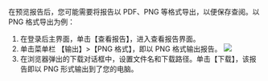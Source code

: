 在预览报告后，您可能需要将报告以 PDF、PNG 等格式导出，以便保存查阅。以 PNG 格式导出为例：
1. 在登录后主界面，单击【查看报告】，进入查看报告界面。
2. 单击菜单栏 【输出】>【PNG 格式】，即以 PNG 格式输出报告。
![](https://main.qcloudimg.com/raw/92fafc579de1e70a7fa5e06703096496.png)
3. 在浏览器弹出的下载对话框中，设置文件名和下载路径。单击【下载】，该报告即以 PNG 形式输出到了您的电脑。
